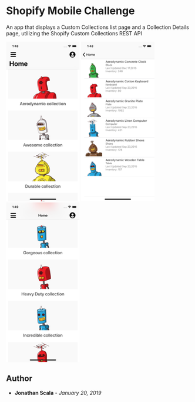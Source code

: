 # Shopify Mobile Challenge

An app that displays a Custom Collections list page and a Collection Details page, utilizing the Shopify Custom Collections REST API

<img src="https://github.com/JonathanScala/Shopify-Mobile-Challenge/blob/master/Images/Screenshot1.png?raw=true" alt="drawing" width="200"/>

<img src="https://github.com/JonathanScala/Shopify-Mobile-Challenge/blob/master/Images/Screenshot2.png?raw=true" alt="drawing" width="200"/>

<img src="https://github.com/JonathanScala/Shopify-Mobile-Challenge/blob/master/Images/Screenshot3.png?raw=true" alt="drawing" width="200"/>

## Author

* **Jonathan Scala** - *January 20, 2019*
